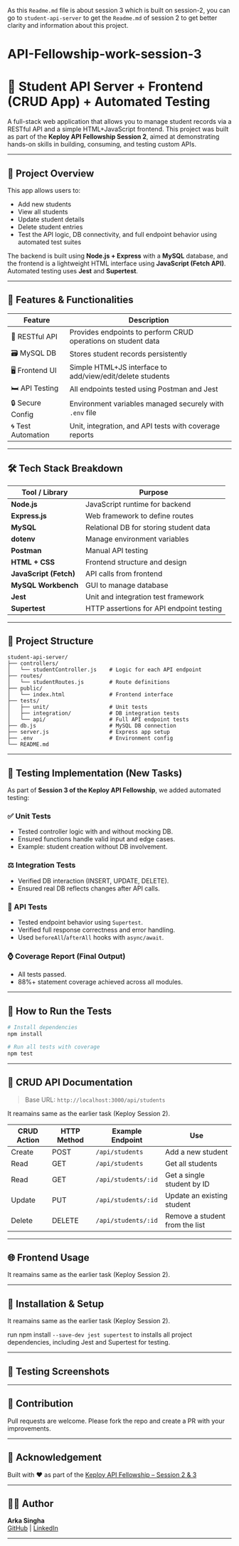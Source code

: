As this `Readme.md` file is about session 3 which is built on session-2, you can go to `student-api-server` to get the `Readme.md` of session 2 to get better clarity and information about this project.


# API-Fellowship-work-session-3 

# 📘 Student API Server + Frontend (CRUD App) + Automated Testing

A full-stack web application that allows you to manage student records via a RESTful API and a simple HTML+JavaScript frontend. This project was built as part of the **Keploy API Fellowship Session 2**, aimed at demonstrating hands-on skills in building, consuming, and testing custom APIs.

---

## 🚀 Project Overview

This app allows users to:

- Add new students
- View all students
- Update student details
- Delete student entries
- Test the API logic, DB connectivity, and full endpoint behavior using automated test suites

The backend is built using **Node.js + Express** with a **MySQL** database, and the frontend is a lightweight HTML interface using **JavaScript (Fetch API)**. Automated testing uses **Jest** and **Supertest**.

---

## 🔧 Features & Functionalities

| Feature            | Description                                                   |
| ------------------ | ------------------------------------------------------------- |
| 🧹 RESTful API     | Provides endpoints to perform CRUD operations on student data |
| 🗃️ MySQL DB       | Stores student records persistently                           |
| 🖥️ Frontend UI    | Simple HTML+JS interface to add/view/edit/delete students     |
| 🛏️ API Testing    | All endpoints tested using Postman and Jest                   |
| 🔒 Secure Config   | Environment variables managed securely with `.env` file       |
| 🌀 Test Automation | Unit, integration, and API tests with coverage reports        |

---

## 🛠️ Tech Stack Breakdown

| Tool / Library         | Purpose                                  |
| ---------------------- | ---------------------------------------- |
| **Node.js**            | JavaScript runtime for backend           |
| **Express.js**         | Web framework to define routes           |
| **MySQL**              | Relational DB for storing student data   |
| **dotenv**             | Manage environment variables             |
| **Postman**            | Manual API testing                       |
| **HTML + CSS**         | Frontend structure and design            |
| **JavaScript (Fetch)** | API calls from frontend                  |
| **MySQL Workbench**    | GUI to manage database                   |
| **Jest**               | Unit and integration test framework      |
| **Supertest**          | HTTP assertions for API endpoint testing |

---

## 📂 Project Structure

```
student-api-server/
├── controllers/
│   └── studentController.js    # Logic for each API endpoint
├── routes/
│   └── studentRoutes.js        # Route definitions
├── public/
│   └── index.html              # Frontend interface
├── tests/
│   ├── unit/                   # Unit tests
│   ├── integration/            # DB integration tests
│   └── api/                    # Full API endpoint tests
├── db.js                       # MySQL DB connection
├── server.js                   # Express app setup
├── .env                        # Environment config
└── README.md
```

---

## 🧪 Testing Implementation (New Tasks)

As part of **Session 3 of the Keploy API Fellowship**, we added automated testing:

### ✅ Unit Tests

- Tested controller logic with and without mocking DB.
- Ensured functions handle valid input and edge cases.
- Example: student creation without DB involvement.

### ⚖️ Integration Tests

- Verified DB interaction (INSERT, UPDATE, DELETE).
- Ensured real DB reflects changes after API calls.

### 🔐 API Tests

- Tested endpoint behavior using `Supertest`.
- Verified full response correctness and error handling.
- Used `beforeAll`/`afterAll` hooks with `async/await`.

### ⌚ Coverage Report (Final Output)

- All tests passed.
- 88%+ statement coverage achieved across all modules.



---

## 🔬 How to Run the Tests

```bash
# Install dependencies
npm install

# Run all tests with coverage
npm test
```

---

## 📐 CRUD API Documentation

> Base URL: `http://localhost:3000/api/students`

It reamains same as the earlier task (Keploy Session 2).

| CRUD Action | HTTP Method | Example Endpoint    | Use                            |
| ----------- | ----------- | ------------------- | ------------------------------ |
| Create      | POST        | `/api/students`     | Add a new student              |
| Read        | GET         | `/api/students`     | Get all students               |
| Read        | GET         | `/api/students/:id` | Get a single student by ID     |
| Update      | PUT         | `/api/students/:id` | Update an existing student     |
| Delete      | DELETE      | `/api/students/:id` | Remove a student from the list |
---

## 🌐 Frontend Usage

It reamains same as the earlier task (Keploy Session 2).

---

## 💪 Installation & Setup

It reamains same as the earlier task (Keploy Session 2).

run npm install `--save-dev jest supertest` to installs all project dependencies, including Jest and Supertest for testing.

---

## 📸 Testing Screenshots

&#x20; &#x20;

---

## 🤝 Contribution

Pull requests are welcome. Please fork the repo and create a PR with your improvements.

---

## 🙌 Acknowledgement

Built with ❤️ as part of the [Keploy API Fellowship – Session 2 & 3](https://keploy.io/fellowship)

---

## 👨‍💻 Author

**Arka Singha**\
[GitHub](https://github.com/yourusername) | [LinkedIn](https://linkedin.com/in/yourlinkedin)

---

